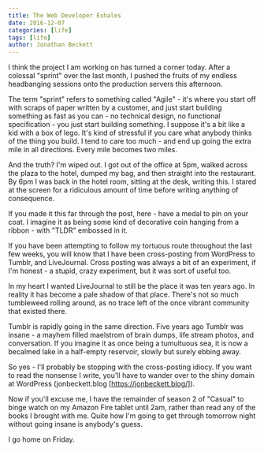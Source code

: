 ```yaml
---
title: The Web Developer Exhales
date: 2016-12-07
categories: [life]
tags: [life]
author: Jonathan Beckett
---
```


I think the project I am working on has turned a corner today. After a colossal "sprint" over the last month, I pushed the fruits of my endless headbanging sessions onto the production servers this afternoon.

The term "sprint" refers to something called "Agile" - it's where you start off with scraps of paper written by a customer, and just start building something as fast as you can - no technical design, no functional specification - you just start building something. I suppose it's a bit like a kid with a box of lego. It's kind of stressful if you care what anybody thinks of the thing you build. I tend to care too much - and end up going the extra mile in all directions. Every mile becomes two miles.

And the truth? I'm wiped out. I got out of the office at 5pm, walked across the plaza to the hotel, dumped my bag, and then straight into the restaurant. By 6pm I was back in the hotel room, sitting at the desk, writing this. I stared at the screen for a ridiculous amount of time before writing anything of consequence.

If you made it this far through the post, here - have a medal to pin on your coat. I imagine it as being some kind of decorative coin hanging from a ribbon - with "TLDR" embossed in it.

If you have been attempting to follow my tortuous route throughout the last few weeks, you will know that I have been cross-posting from WordPress to Tumblr, and LiveJournal. Cross posting was always a bit of an experiment, if I'm honest - a stupid, crazy experiment, but it was sort of useful too.

In my heart I wanted LiveJournal to still be the place it was ten years ago. In reality it has become a pale shadow of that place. There's not so much tumbleweed rolling around, as no trace left of the once vibrant community that existed there.

Tumblr is rapidly going in the same direction. Five years ago Tumblr was insane - a mayhem filled maelstrom of brain dumps, life stream photos, and conversation. If you imagine it as once being a tumultuous sea, it is now a becalmed lake in a half-empty reservoir, slowly but surely ebbing away.

So yes - I'll probably be stopping with the cross-posting idiocy. If you want to read the nonsense I write, you'll have to wander over to the shiny domain at WordPress (jonbeckett.blog [https://jonbeckett.blog/]).

Now if you'll excuse me, I have the remainder of season 2 of "Casual" to binge watch on my Amazon Fire tablet until 2am, rather than read any of the books I brought with me. Quite how I'm going to get through tomorrow night without going insane is anybody's guess.

I go home on Friday.
